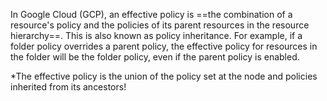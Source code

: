 
In Google Cloud (GCP), an effective policy is ==the combination of a resource's policy and the policies of its parent resources in the resource hierarchy==. This is also known as policy inheritance. For example, if a folder policy overrides a parent policy, the effective policy for resources in the folder will be the folder policy, even if the parent policy is enabled.

*The effective policy is the union of the policy set at the node and policies inherited from its ancestors!